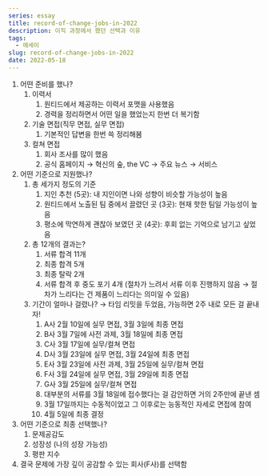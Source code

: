 ```yaml
---
series: essay
title: record-of-change-jobs-in-2022
description: 이직 과정에서 했던 선택과 이유
tags:
  - 에세이
slug: record-of-change-jobs-in-2022
date: 2022-05-18
---
```

1. 어떤 준비를 했나?
    1. 이력서
        1. 원티드에서 제공하는 이력서 포맷을 사용했음
        2. 경력을 정리하면서 어떤 일을 했었는지 한번 더 복기함
    2. 기술 면접(직무 면접, 실무 면접)
        1. 기본적인 답변을 한번 쓱 정리해봄
    3. 컬쳐 면접
        1. 회사 조사를 많이 했음
        2. 공식 홈페이지 → 혁신의 숲, the VC → 주요 뉴스 → 서비스
2. 어떤 기준으로 지원했나?
    1. 총 세가지 정도의 기준
        1. 지인 추천 (5곳): 내 지인이면 나와 성향이 비슷할 가능성이 높음
        2. 원티드에서 노출된 팀 중에서 끌렸던 곳 (3곳): 현재 핫한 팀일 가능성이 높음
        3. 평소에 막연하게 괜찮아 보였던 곳 (4곳): 후회 없는 기억으로 남기고 싶었음
    2. 총 12개의 결과는?
        1. 서류 합격 11개
        2. 최종 합격 5개
        3. 최종 탈락 2개
        4. 서류 합격 후 중도 포기 4개 (절차가 느려서 서류 이후 진행하지 않음 → 절차가 느리다는 건 제품이 느리다는 의미일 수 있음)
    3. 기간이 얼마나 걸렸나? → 타임 리밋을 두었음, 가능하면 2주 내로 모든 걸 끝내자! 
        1. A사 2월 10일에 실무 면접, 3월 3일에 최종 면접
        2. B사 3월 7일에 사전 과제, 3월 18일에 최종 면접
        3. C사 3월 17일에 실무/컬쳐 면접
        4. D사 3월 23일에 실무 면접, 3월 24일에 최종 면접
        5. E사 3월 23일에 사전 과제, 3월 25일에 실무/컬쳐 면접
        6. F사 3월 24일에 실무 면접, 3월 29일에 최종 면접
        7. G사 3월 25일에 실무/컬쳐 면접
        8. 대부분의 서류를 3월 18일에 접수했다는 걸 감안하면 거의 2주만에 끝낸 셈
        9. 3월 17일까지는 수동적이었고 그 이후로는 능동적인 자세로 면접에 참여
        10. 4월 5일에 최종 결정
3. 어떤 기준으로 최종 선택했나?
    1. 문제공감도
    2. 성장성 (나의 성장 가능성)
    3. 평판 지수
4. 결국 문제에 가장 깊이 공감할 수 있는 회사(F사)를 선택함